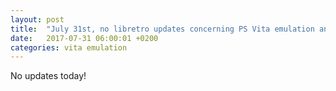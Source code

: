```yaml
---
layout: post
title:  "July 31st, no libretro updates concerning PS Vita emulation and emulators"
date:   2017-07-31 06:00:01 +0200
categories: vita emulation
---
```


No updates today!
